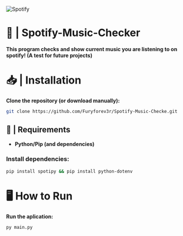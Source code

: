 ![Spotify](https://github.com/Furyforev3r/Spotify-Music-Checker/assets/88341564/b35e61f5-fa82-4d3d-858c-88928562c8a2)
# 🎵 | Spotify-Music-Checker
**This program checks and show current music you are listening to on spotify! (A test for future projects)**
# 📥 | Installation
**Clone the repository (or download manually):**
```bash
git clone https://github.com/Furyforev3r/Spotify-Music-Checke.git
```
## 📁 | Requirements
+ **Python/Pip (and dependencies)**
### Install dependencies:
```bash
pip install spotipy && pip install python-dotenv
```
# 🖥️ How to Run
**Run the aplication:**
```bash
py main.py
```
